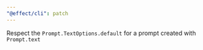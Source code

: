 ```yaml
---
"@effect/cli": patch
---
```


Respect the `Prompt.TextOptions.default` for a prompt created with `Prompt.text`
